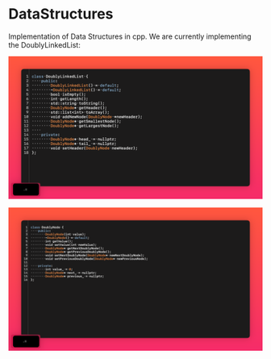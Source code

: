 # DataStructures
Implementation of Data Structures in cpp. We are currently implementing the DoublyLinkedList:

![alt text](https://github.com/CristoferSilva/DataStructures/blob/main/images/DoublyLinkedList.png)

![alt text](https://github.com/CristoferSilva/DataStructures/blob/main/images/DoublyNode.png)


